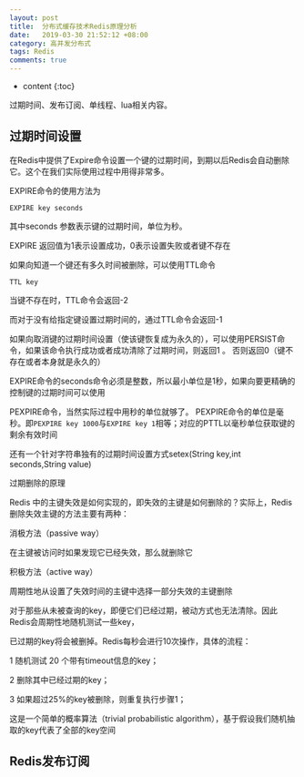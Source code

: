 ```yaml
---
layout: post
title:  分布式缓存技术Redis原理分析
date:   2019-03-30 21:52:12 +08:00
category: 高并发分布式
tags: Redis
comments: true
---
```


* content
{:toc}

过期时间、发布订阅、单线程、lua相关内容。











## 过期时间设置

在Redis中提供了Expire命令设置一个键的过期时间，到期以后Redis会自动删除它。这个在我们实际使用过程中用得非常多。

EXPIRE命令的使用方法为

`EXPIRE key seconds`

其中seconds 参数表示键的过期时间，单位为秒。

EXPIRE 返回值为1表示设置成功，0表示设置失败或者键不存在

如果向知道一个键还有多久时间被删除，可以使用TTL命令

`TTL key`

当键不存在时，TTL命令会返回-2

而对于没有给指定键设置过期时间的，通过TTL命令会返回-1

如果向取消键的过期时间设置（使该键恢复成为永久的），可以使用PERSIST命令，如果该命令执行成功或者成功清除了过期时间，则返回1 。 否则返回0（键不存在或者本身就是永久的）

EXPIRE命令的seconds命令必须是整数，所以最小单位是1秒，如果向要更精确的控制键的过期时间可以使用

PEXPIRE命令，当然实际过程中用秒的单位就够了。 PEXPIRE命令的单位是毫秒。即`PEXPIRE key 1000`与`EXPIRE key 1`相等；对应的PTTL以毫秒单位获取键的剩余有效时间

还有一个针对字符串独有的过期时间设置方式setex(String key,int seconds,String value)

过期删除的原理

Redis 中的主键失效是如何实现的，即失效的主键是如何删除的？实际上，Redis 删除失效主键的方法主要有两种：

消极方法（passive way）

在主键被访问时如果发现它已经失效，那么就删除它

积极方法（active way）

周期性地从设置了失效时间的主键中选择一部分失效的主键删除

对于那些从未被查询的key，即便它们已经过期，被动方式也无法清除。因此Redis会周期性地随机测试一些key，

已过期的key将会被删掉。Redis每秒会进行10次操作，具体的流程：

1 随机测试 20 个带有timeout信息的key；

2 删除其中已经过期的key；

3 如果超过25%的key被删除，则重复执行步骤1；

这是一个简单的概率算法（trivial probabilistic algorithm），基于假设我们随机抽取的key代表了全部的key空间

## Redis发布订阅
